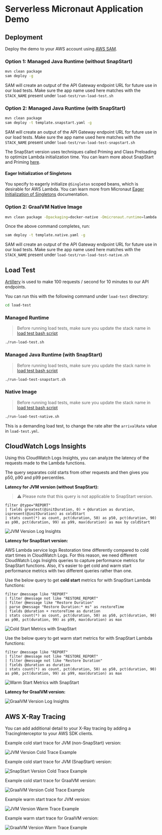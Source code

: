 # Serverless Micronaut Application Demo

## Deployment

Deploy the demo to your AWS account using [AWS SAM](https://aws.amazon.com/serverless/sam/).

### Option 1: Managed Java Runtime (without SnapStart)

```bash
mvn clean package
sam deploy -g
```
SAM will create an output of the API Gateway endpoint URL for future use in our load tests. 
Make sure the app name used here matches with the `STACK_NAME` present under `load-test/run-load-test.sh`

### Option 2: Managed Java Runtime (with SnapStart)

```bash
mvn clean package
sam deploy -t template.snapstart.yaml -g
```
SAM will create an output of the API Gateway endpoint URL for future use in our load tests.
Make sure the app name used here matches with the `STACK_NAME` present under `load-test/run-load-test-snapstart.sh`

The SnapStart version uses techniques called Priming and Class Preloading to optimize Lambda initialization time.
You can learn more about SnapStart and Priming [here](https://aws.amazon.com/blogs/compute/reducing-java-cold-starts-on-aws-lambda-functions-with-snapstart/).

#### Eager Initialization of Singletons
You specify to eagerly initialize `@Singleton` scoped beans, which is desirable for AWS Lambda.
You can learn more from Micronaut [Eager Initialization of Singletons](https://docs.micronaut.io/latest/guide/#eagerInit) documentation.

### Option 2: GraalVM Native Image

```bash
mvn clean package -Dpackaging=docker-native -Dmicronaut.runtime=lambda -Pgraalvm
```

Once the above command completes, run:
```bash
sam deploy -t template.native.yaml -g
```
SAM will create an output of the API Gateway endpoint URL for future use in our load tests. 
Make sure the app name used here matches with the `STACK_NAME` present under `load-test/run-load-test-native.sh`

## Load Test

[Artillery](https://www.artillery.io/) is used to make 100 requests / second for 10 minutes to our API endpoints. 

You can run this with the following command under `load-test` directory:

```bash
cd load-test
```

### Managed Runtime
> Before running load tests, make sure you update the stack name in [load test bash script](load-test/run-load-test.sh)

```bash
./run-load-test.sh
```

### Managed Java Runtime (with SnapStart)
> Before running load tests, make sure you update the stack name in [load test bash script](load-test/run-load-test-snapstart.sh)

```bash
./run-load-test-snapstart.sh
```

### Native Image
> Before running load tests, make sure you update the stack name in [load test bash script](load-test/run-load-test-native.sh)

```bash
./run-load-test-native.sh
```

This is a demanding load test, to change the rate alter the `arrivalRate` value in `load-test.yml`.

## CloudWatch Logs Insights

Using this CloudWatch Logs Insights, you can analyze the latency of the requests made to the Lambda functions.

The query separates cold starts from other requests and then gives you p50, p90 and p99 percentiles.

**Latency for JVM version (without SnapStart):**
>:warning: Please note that this query is not applicable to SnapStart version.

```
filter @type="REPORT"
| fields greatest(@initDuration, 0) + @duration as duration, ispresent(@initDuration) as coldStart
| stats count(*) as count, pct(duration, 50) as p50, pct(duration, 90) as p90, pct(duration, 99) as p99, max(duration) as max by coldStart
```

![JVM Version Log Insights](../imgs/micronaut/micronaut-sample-log-insights.JPG)

**Latency for SnapStart version:**

AWS Lambda service logs Restoration time differently compared to cold start times in CloudWatch Logs. For this
reason, we need different CloudWatch Logs Insights queries to capture performance metrics for SnapStart functions.
Also, it's easier to get cold and warm start performance metrics with two different queries rather than one.

Use the below query to get **cold start** metrics for with SnapStart Lambda functions:

```
filter @message like "REPORT"
| filter @message not like "RESTORE_REPORT"
| filter @message like "Restore Duration"
| parse @message "Restore Duration:* ms" as restoreTime
| fields @duration + restoreTime as duration
| stats count(*) as count, pct(duration, 50) as p50, pct(duration, 90) as p90, pct(duration, 99) as p99, max(duration) as max
```

![Cold Start Metrics with SnapStart](../imgs/micronaut/micronaut-snapstart-cold-log-insights.jpg)

Use the below query to get warm start metrics for with SnapStart Lambda functions:
```
filter @message like "REPORT"
| filter @message not like "RESTORE_REPORT"
| filter @message not like "Restore Duration"
| fields @duration as duration
| stats count(*) as count, pct(duration, 50) as p50, pct(duration, 90) as p90, pct(duration, 99) as p99, max(duration) as max
```

![Warm Start Metrics with SnapStart](../imgs/micronaut/micronaut-snapstart-warm-log-insights.jpg)

**Latency for GraalVM version:**

![GraalVM Version Log Insights](../imgs/micronaut/micronaut-native-log-insights.JPG)

## AWS X-Ray Tracing
You can add additional detail to your X-Ray tracing by adding a TracingInterceptor to your AWS SDK clients.

Example cold start trace for JVM (non-SnapStart) version:

![JVM Version Cold Trace Example](../imgs/micronaut/micronaut-sample-cold-trace.JPG)

Example cold start trace for JVM (SnapStart) version:

![SnapStart Version Cold Trace Example](../imgs/micronaut/micronaut-snapstart-cold-trace.JPG)

Example cold start trace for GraalVM version:

![GraalVM Version Cold Trace Example](../imgs/micronaut/micronaut-native-cold-trace.JPG)

Example warm start trace for JVM version:

![JVM Version Warm Trace Example](../imgs/micronaut/micronaut-sample-warm-trace.JPG)

Example warm start trace for GraalVM version:

![GraalVM Version Warm Trace Example](../imgs/micronaut/micronaut-native-warm-trace.JPG)


